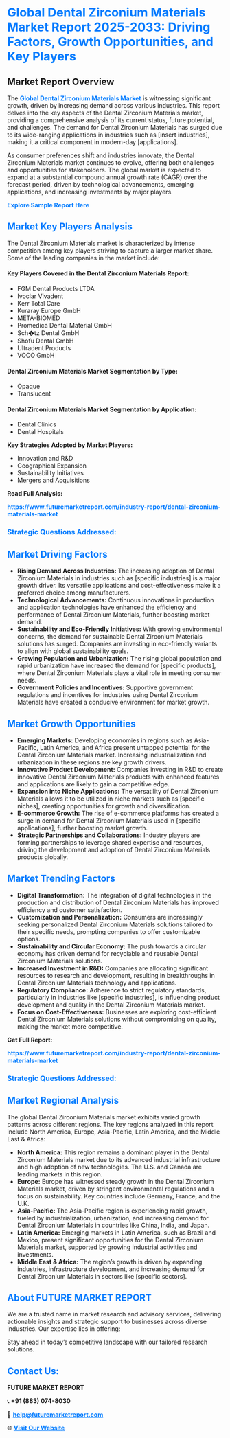 <h1 style="color: #007BFF;">Global Dental Zirconium Materials Market Report 2025-2033: Driving Factors, Growth Opportunities, and Key Players</h1>

<section id="overview">
<h2>Market Report Overview</h2>
<p>The <a href="https://www.futuremarketreport.com/industry-report/dental-zirconium-materials-market" style="color: #007BFF; text-decoration: none;"><strong>Global Dental Zirconium Materials Market</strong></a> is witnessing significant growth, driven by increasing demand across various industries. This report delves into the key aspects of the Dental Zirconium Materials market, providing a comprehensive analysis of its current status, future potential, and challenges. The demand for Dental Zirconium Materials has surged due to its wide-ranging applications in industries such as [insert industries], making it a critical component in modern-day [applications].</p>
<p>As consumer preferences shift and industries innovate, the Dental Zirconium Materials market continues to evolve, offering both challenges and opportunities for stakeholders. The global market is expected to expand at a substantial compound annual growth rate (CAGR) over the forecast period, driven by technological advancements, emerging applications, and increasing investments by major players.</p>
</section>

<section id="overview">
<p><a href="https://www.futuremarketreport.com/request-sample/reportId=31701" style="color: #007BFF; text-decoration: none;"><strong>Explore Sample Report Here</strong></a></p>
</section>

<section id="key-players">
<h2 style="color: #007BFF;">Market Key Players Analysis</h2>
<p>The Dental Zirconium Materials market is characterized by intense competition among key players striving to capture a larger market share. Some of the leading companies in the market include:</p>
<h4>Key Players Covered in the Dental Zirconium Materials Report:</h4>
<ul><li>FGM Dental Products LTDA</li><li>Ivoclar Vivadent</li><li>Kerr Total Care</li><li>Kuraray Europe GmbH</li><li>META-BIOMED</li><li>Promedica Dental Material GmbH</li><li>Sch�tz Dental GmbH</li><li>Shofu Dental GmbH</li><li>Ultradent Products</li><li>VOCO GmbH</li></ul>
<h4>Dental Zirconium Materials Market Segmentation by Type:</h4>
<ul><li>Opaque</li><li>Translucent</li></ul>

<h4>Dental Zirconium Materials Market Segmentation by Application:</h4>
<ul><li>Dental Clinics</li><li>Dental Hospitals</li></ul>
<p><strong>Key Strategies Adopted by Market Players:</strong></p>
<ul>
<li>Innovation and R&D</li>
<li>Geographical Expansion</li>
<li>Sustainability Initiatives</li>
<li>Mergers and Acquisitions</li>
</ul>
</section>

<section>
<p><strong>Read Full Analysis: </strong></p><a href="https://www.futuremarketreport.com/industry-report/dental-zirconium-materials-market" style="color: #007BFF; text-decoration: none;"><strong>https://www.futuremarketreport.com/industry-report/dental-zirconium-materials-market</strong></a>
<h3 style="color: #007BFF;">Strategic Questions Addressed:</h3>
</section>

<section id="driving-factors">
<h2 style="color: #007BFF;">Market Driving Factors</h2>
<ul>
<li><strong>Rising Demand Across Industries:</strong> The increasing adoption of Dental Zirconium Materials in industries such as [specific industries] is a major growth driver. Its versatile applications and cost-effectiveness make it a preferred choice among manufacturers.</li>
<li><strong>Technological Advancements:</strong> Continuous innovations in production and application technologies have enhanced the efficiency and performance of Dental Zirconium Materials, further boosting market demand.</li>
<li><strong>Sustainability and Eco-Friendly Initiatives:</strong> With growing environmental concerns, the demand for sustainable Dental Zirconium Materials solutions has surged. Companies are investing in eco-friendly variants to align with global sustainability goals.</li>
<li><strong>Growing Population and Urbanization:</strong> The rising global population and rapid urbanization have increased the demand for [specific products], where Dental Zirconium Materials plays a vital role in meeting consumer needs.</li>
<li><strong>Government Policies and Incentives:</strong> Supportive government regulations and incentives for industries using Dental Zirconium Materials have created a conducive environment for market growth.</li>
</ul>
</section>

<section id="growth-opportunities">
<h2 style="color: #007BFF;">Market Growth Opportunities</h2>
<ul>
<li><strong>Emerging Markets:</strong> Developing economies in regions such as Asia-Pacific, Latin America, and Africa present untapped potential for the Dental Zirconium Materials market. Increasing industrialization and urbanization in these regions are key growth drivers.</li>
<li><strong>Innovative Product Development:</strong> Companies investing in R&D to create innovative Dental Zirconium Materials products with enhanced features and applications are likely to gain a competitive edge.</li>
<li><strong>Expansion into Niche Applications:</strong> The versatility of Dental Zirconium Materials allows it to be utilized in niche markets such as [specific niches], creating opportunities for growth and diversification.</li>
<li><strong>E-commerce Growth:</strong> The rise of e-commerce platforms has created a surge in demand for Dental Zirconium Materials used in [specific applications], further boosting market growth.</li>
<li><strong>Strategic Partnerships and Collaborations:</strong> Industry players are forming partnerships to leverage shared expertise and resources, driving the development and adoption of Dental Zirconium Materials products globally.</li>
</ul>
</section>

<section id="trending-factors">
<h2 style="color: #007BFF;">Market Trending Factors</h2>
<ul>
<li><strong>Digital Transformation:</strong> The integration of digital technologies in the production and distribution of Dental Zirconium Materials has improved efficiency and customer satisfaction.</li>
<li><strong>Customization and Personalization:</strong> Consumers are increasingly seeking personalized Dental Zirconium Materials solutions tailored to their specific needs, prompting companies to offer customizable options.</li>
<li><strong>Sustainability and Circular Economy:</strong> The push towards a circular economy has driven demand for recyclable and reusable Dental Zirconium Materials solutions.</li>
<li><strong>Increased Investment in R&D:</strong> Companies are allocating significant resources to research and development, resulting in breakthroughs in Dental Zirconium Materials technology and applications.</li>
<li><strong>Regulatory Compliance:</strong> Adherence to strict regulatory standards, particularly in industries like [specific industries], is influencing product development and quality in the Dental Zirconium Materials market.</li>
<li><strong>Focus on Cost-Effectiveness:</strong> Businesses are exploring cost-efficient Dental Zirconium Materials solutions without compromising on quality, making the market more competitive.</li>
</ul>
</section>

<section>
<p><strong>Get Full Report: </strong></p><a href="https://www.futuremarketreport.com/industry-report/dental-zirconium-materials-market" style="color: #007BFF; text-decoration: none;"><strong>https://www.futuremarketreport.com/industry-report/dental-zirconium-materials-market</strong></a>
<h3 style="color: #007BFF;">Strategic Questions Addressed:</h3>
</section>


<section id="regional-analysis">
<h2 style="color: #007BFF;">Market Regional Analysis</h2>
<p>The global Dental Zirconium Materials market exhibits varied growth patterns across different regions. The key regions analyzed in this report include North America, Europe, Asia-Pacific, Latin America, and the Middle East & Africa:</p>
<ul>
<li><strong>North America:</strong> This region remains a dominant player in the Dental Zirconium Materials market due to its advanced industrial infrastructure and high adoption of new technologies. The U.S. and Canada are leading markets in this region.</li>
<li><strong>Europe:</strong> Europe has witnessed steady growth in the Dental Zirconium Materials market, driven by stringent environmental regulations and a focus on sustainability. Key countries include Germany, France, and the U.K.</li>
<li><strong>Asia-Pacific:</strong> The Asia-Pacific region is experiencing rapid growth, fueled by industrialization, urbanization, and increasing demand for Dental Zirconium Materials in countries like China, India, and Japan.</li>
<li><strong>Latin America:</strong> Emerging markets in Latin America, such as Brazil and Mexico, present significant opportunities for the Dental Zirconium Materials market, supported by growing industrial activities and investments.</li>
<li><strong>Middle East & Africa:</strong> The region’s growth is driven by expanding industries, infrastructure development, and increasing demand for Dental Zirconium Materials in sectors like [specific sectors].</li>
</ul>
</section>

<footer>
<h2 style="color: #007BFF;">About FUTURE MARKET REPORT</h2>
<p>We are a trusted name in market research and advisory services, delivering actionable insights and strategic support to businesses across diverse industries. Our expertise lies in offering:</p>

<p>Stay ahead in today’s competitive landscape with our tailored research solutions.</p>

<h2 style="color: #007BFF;">Contact Us:</h2>
<p><strong>FUTURE MARKET REPORT</strong></p>
<p>📞 <strong>+91 (883) 074-8030</strong></p>
<p>📧 <strong><a href="mailto:help@futuremarketreport.com" style="color: #007BFF;">help@futuremarketreport.com</a></strong></p>
<p>🌐 <strong><a href="https://www.futuremarketreport.com/" style="color: #007BFF;">Visit Our Website</a></strong></p>
</footer>